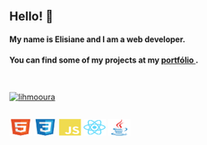 ### <h2><b>Hello! 👋 </b></h2>

<h4>My name is Elisiane and I am a web developer. </h4>

<h4>You can find some of my projects at my <a href="https://elisianemoura.com/" target="_blank"> portfólio </a>. </h4>

<br>

[![lihmooura](https://github-readme-stats.vercel.app/api/top-langs/?username=lihmooura&hide=html&layout=compact&theme=onedark)](https://github.com/lihmooura/)


 <div>
   <div style="display: inline_block"><br>
     <img align="center" alt="HTML" height="30" width="40" src="https://raw.githubusercontent.com/devicons/devicon/master/icons/html5/html5-original.svg">
  <img align="center" alt="CSS" height="30" width="40" src="https://raw.githubusercontent.com/devicons/devicon/master/icons/css3/css3-original.svg">
   <img align="center" alt="JS" height="30" width="40" src="https://raw.githubusercontent.com/devicons/devicon/master/icons/javascript/javascript-plain.svg">
    <img align="center" alt="REACTJS" height="30" width="40" src="https://raw.githubusercontent.com/devicons/devicon/master/icons/react/react-original.svg">
    <img align="center" alt="JAVA" height="30" width="40" src="https://raw.githubusercontent.com/devicons/devicon/master/icons/java/java-original.svg">    
</div>
<br> 

